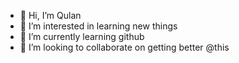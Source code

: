 - 👋 Hi, I’m Qulan
- 👀 I’m interested in learning new things
- 🌱 I’m currently learning github
- 💞️ I’m looking to collaborate on getting better @this

<!---
ab168987/ab168987 is a ✨ special ✨ repository because its `README.md` (this file) appears on your GitHub profile.
You can click the Preview link to take a look at your changes.
--->
